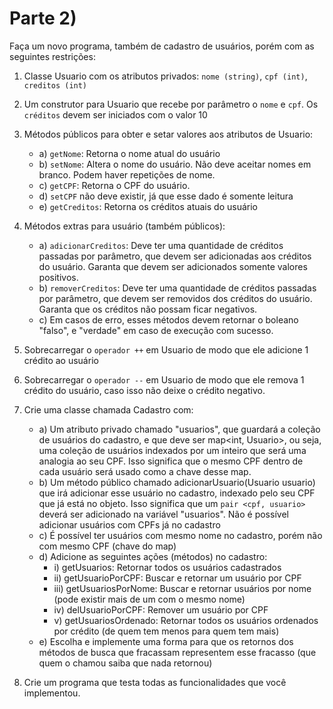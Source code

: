 # Parte 2)
Faça um novo programa, também de cadastro de usuários, porém com as seguintes
restrições:
1) Classe Usuario com os atributos privados: ```nome (string)```, ```cpf (int)```, ```creditos (int)```
2) Um construtor para Usuario que recebe por parâmetro o ```nome``` e ```cpf```. Os ```créditos``` devem ser iniciados com o valor 10
3) Métodos públicos para obter e setar valores aos atributos de Usuario:

    - a) ```getNome```: Retorna o nome atual do usuário
    - b) ```setNome```: Altera o nome do usuário. Não deve aceitar nomes em branco. Podem haver repetições de nome.
    - c) ```getCPF```: Retorna o CPF do usuário.
    - d) ```setCPF``` não deve existir, já que esse dado é somente leitura
    - e) ```getCreditos```: Retorna os créditos atuais do usuário
    
4) Métodos extras para usuário (também públicos):
    - a) ```adicionarCreditos```: Deve ter uma quantidade de créditos passadas por parâmetro, que devem ser adicionadas aos créditos do usuário. Garanta que devem ser adicionados somente valores positivos.
    - b) ```removerCreditos```: Deve ter uma quantidade de créditos passadas por parâmetro, que devem ser removidos dos créditos do usuário. Garanta que os créditos não possam ficar negativos.
    - c) Em casos de erro, esses métodos devem retornar o boleano "falso", e "verdade" em caso de execução com sucesso.

5) Sobrecarregar o ```operador ++``` em Usuario de modo que ele adicione 1 crédito ao usuário
6) Sobrecarregar o ```operador --``` em Usuario de modo que ele remova 1 crédito do usuário, caso isso não deixe o crédito negativo.
7) Crie uma classe chamada Cadastro com:
    - a) Um atributo privado chamado "usuarios", que guardará a coleção de usuários do cadastro, e que deve ser map<int, Usuario>, ou seja, uma coleção de usuários indexados por um inteiro que será uma analogia ao seu CPF. Isso significa que o mesmo CPF dentro de cada usuário será usado como a chave desse map.
    - b) Um método público chamado adicionarUsuario(Usuario usuario) que irá adicionar esse usuário no cadastro, indexado pelo seu CPF que já está no objeto. Isso significa que um ```pair <cpf, usuario>``` deverá ser adicionado na variável "usuarios". Não é possível adicionar usuários com CPFs já no cadastro
    - c) É possível ter usuários com mesmo nome no cadastro, porém não com mesmo CPF (chave do map)
    - d) Adicione as seguintes ações (métodos) no cadastro:
      - i) getUsuarios: Retornar todos os usuários cadastrados
      - ii) getUsuarioPorCPF: Buscar e retornar um usuário por CPF
      - iii) getUsuariosPorNome: Buscar e retornar usuários por nome (pode existir mais de um com o mesmo nome)
      - iv) delUsuarioPorCPF: Remover um usuário por CPF
      - v) getUsuariosOrdenado: Retornar todos os usuários ordenados por crédito (de quem tem menos para quem tem mais)
    - e) Escolha e implemente uma forma para que os retornos dos métodos de busca que fracassam representem esse fracasso (que quem o chamou saiba que nada retornou)
   
8) Crie um programa que testa todas as funcionalidades que você implementou.

